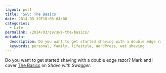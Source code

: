 ```yaml
---
layout: post
title: 'SwS: The Basics'
date: 2014-03-19T18:06-04:00
categories:
  - Life
permalink: /2014/03/19/sws-the-basics/
metadata:
  description: Do you want to get started shaving with a double edge razor.
  keywords: personal, family, lifestyle, WordPress, wet shaving
---
```

Do you want to get started shaving with a double edge razor? Mark and I cover [The Basics](http://shavewithswagger.wordpress.com/2014/03/19/the-basics/) on _Shave with Swagger_.
